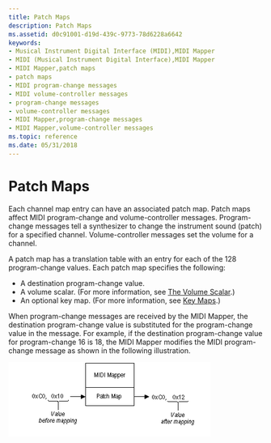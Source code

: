 ```yaml
---
title: Patch Maps
description: Patch Maps
ms.assetid: d0c91001-d19d-439c-9773-78d6228a6642
keywords:
- Musical Instrument Digital Interface (MIDI),MIDI Mapper
- MIDI (Musical Instrument Digital Interface),MIDI Mapper
- MIDI Mapper,patch maps
- patch maps
- MIDI program-change messages
- MIDI volume-controller messages
- program-change messages
- volume-controller messages
- MIDI Mapper,program-change messages
- MIDI Mapper,volume-controller messages
ms.topic: reference
ms.date: 05/31/2018
---
```


# Patch Maps

Each channel map entry can have an associated patch map. Patch maps affect MIDI program-change and volume-controller messages. Program-change messages tell a synthesizer to change the instrument sound (patch) for a specified channel. Volume-controller messages set the volume for a channel.

A patch map has a translation table with an entry for each of the 128 program-change values. Each patch map specifies the following:

-   A destination program-change value.
-   A volume scalar. (For more information, see [The Volume Scalar](the-volume-scalar.md).)
-   An optional key map. (For more information, see [Key Maps](key-maps.md).)

When program-change messages are received by the MIDI Mapper, the destination program-change value is substituted for the program-change value in the message. For example, if the destination program-change value for program-change 16 is 18, the MIDI Mapper modifies the MIDI program-change message as shown in the following illustration.

![midi mapper image](images/mmap-a03.gif)

 

 




